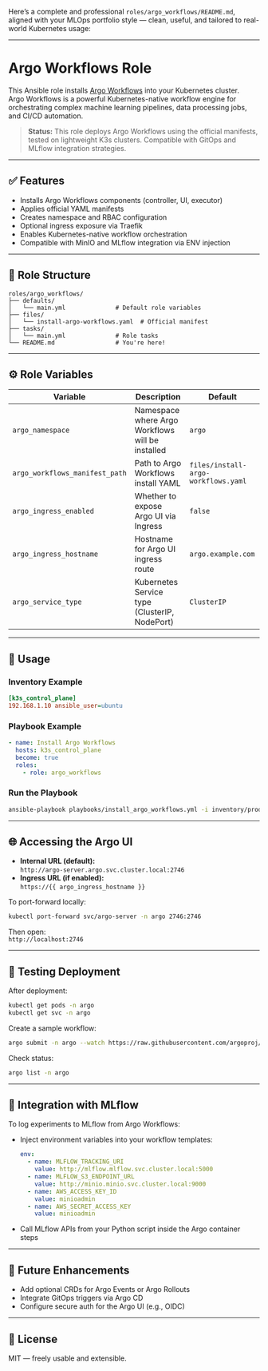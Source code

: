 Here’s a complete and professional `roles/argo_workflows/README.md`, aligned with your MLOps portfolio style — clean, useful, and tailored to real-world Kubernetes usage:

---

# Argo Workflows Role

This Ansible role installs [Argo Workflows](https://argo-workflows.readthedocs.io/en/stable/) into your Kubernetes cluster.  
Argo Workflows is a powerful Kubernetes-native workflow engine for orchestrating complex machine learning pipelines, data processing jobs, and CI/CD automation.

> **Status:** This role deploys Argo Workflows using the official manifests, tested on lightweight K3s clusters. Compatible with GitOps and MLflow integration strategies.

---

## ✅ Features

- Installs Argo Workflows components (controller, UI, executor)
- Applies official YAML manifests
- Creates namespace and RBAC configuration
- Optional ingress exposure via Traefik
- Enables Kubernetes-native workflow orchestration
- Compatible with MinIO and MLflow integration via ENV injection

---

## 📁 Role Structure

```
roles/argo_workflows/
├── defaults/
│   └── main.yml              # Default role variables
├── files/
│   └── install-argo-workflows.yaml  # Official manifest
├── tasks/
│   └── main.yml              # Role tasks
└── README.md                 # You're here!
```

---

## ⚙️ Role Variables

| Variable | Description | Default |
|----------|-------------|---------|
| `argo_namespace` | Namespace where Argo Workflows will be installed | `argo` |
| `argo_workflows_manifest_path` | Path to Argo Workflows install YAML | `files/install-argo-workflows.yaml` |
| `argo_ingress_enabled` | Whether to expose Argo UI via Ingress | `false` |
| `argo_ingress_hostname` | Hostname for Argo UI ingress route | `argo.example.com` |
| `argo_service_type` | Kubernetes Service type (ClusterIP, NodePort) | `ClusterIP` |

---

## 🚀 Usage

### Inventory Example

```ini
[k3s_control_plane]
192.168.1.10 ansible_user=ubuntu
```

### Playbook Example

```yaml
- name: Install Argo Workflows
  hosts: k3s_control_plane
  become: true
  roles:
    - role: argo_workflows
```

### Run the Playbook

```bash
ansible-playbook playbooks/install_argo_workflows.yml -i inventory/production/hosts
```

---

## 🌐 Accessing the Argo UI

- **Internal URL (default):**  
  `http://argo-server.argo.svc.cluster.local:2746`
- **Ingress URL (if enabled):**  
  `https://{{ argo_ingress_hostname }}`

To port-forward locally:

```bash
kubectl port-forward svc/argo-server -n argo 2746:2746
```

Then open:  
`http://localhost:2746`

---

## 🧪 Testing Deployment

After deployment:

```bash
kubectl get pods -n argo
kubectl get svc -n argo
```

Create a sample workflow:

```bash
argo submit -n argo --watch https://raw.githubusercontent.com/argoproj/argo-workflows/master/examples/hello-world.yaml
```

Check status:

```bash
argo list -n argo
```

---

## 🔁 Integration with MLflow

To log experiments to MLflow from Argo Workflows:

- Inject environment variables into your workflow templates:
  ```yaml
  env:
    - name: MLFLOW_TRACKING_URI
      value: http://mlflow.mlflow.svc.cluster.local:5000
    - name: MLFLOW_S3_ENDPOINT_URL
      value: http://minio.minio.svc.cluster.local:9000
    - name: AWS_ACCESS_KEY_ID
      value: minioadmin
    - name: AWS_SECRET_ACCESS_KEY
      value: minioadmin
  ```
- Call MLflow APIs from your Python script inside the Argo container steps

---

## 📌 Future Enhancements

- Add optional CRDs for Argo Events or Argo Rollouts
- Integrate GitOps triggers via Argo CD
- Configure secure auth for the Argo UI (e.g., OIDC)

---

## 📄 License

MIT — freely usable and extensible.

